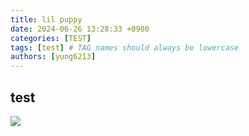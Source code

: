 ```yaml
---
title: lil puppy
date: 2024-06-26 13:28:33 +0900
categories: [TEST]
tags: [test] # TAG names should always be lowercase
authors: [yung6213]
---
```


## test
![](https://encrypted-tbn0.gstatic.com/images?q=tbn:ANd9GcSgk9RQKBZMJbKnrh4iMB4ZfKy9pWM2qzKXmQ&s)
